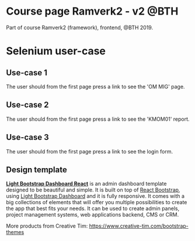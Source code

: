 Course page Ramverk2 - v2 @BTH
========================================
Part of course Ramverk2 (framework), frontend, @BTH 2019.

# Selenium user-case
## Use-case 1
The user should from the first page press a link to see the 'OM MIG' page.

## Use-case 2
The user should from the first page press a link to see the 'KMOM01' report.

## Use-case 3
The user should from the first page press a link to see the login form.


## Design template

**[Light Bootstrap Dashboard React](http://lbd-react.creative-tim.com/)** is an admin dashboard template designed to be beautiful and simple. It is built on top of [React Bootstrap](https://react-bootstrap.github.io/), using [Light Bootstrap Dashboard](https://www.creative-tim.com/product/light-bootstrap) and it is fully responsive. It comes with a big collections of elements that will offer you multiple possibilities to create the app that best fits your needs. It can be used to create admin panels, project management systems, web applications backend, CMS or CRM.

More products from Creative Tim: <https://www.creative-tim.com/bootstrap-themes>

[LICENSE]: ./LICENSE.md
[version-badge]: https://img.shields.io/badge/version-1.2.0-blue.svg
[license-badge]: https://img.shields.io/badge/license-MIT-blue.svg
